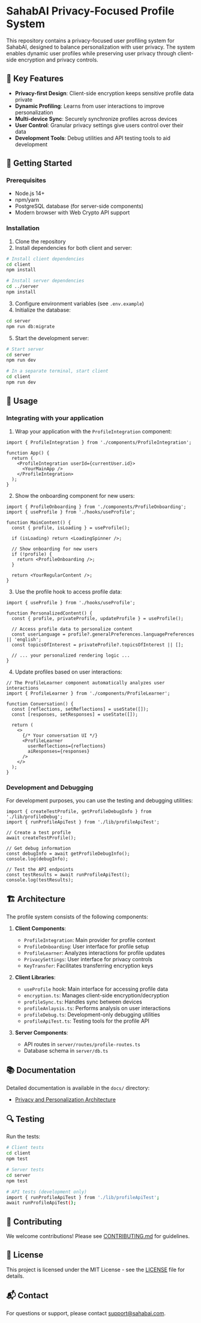 # SahabAI Privacy-Focused Profile System

This repository contains a privacy-focused user profiling system for SahabAI, designed to balance personalization with user privacy. The system enables dynamic user profiles while preserving user privacy through client-side encryption and privacy controls.

## 🔐 Key Features

- **Privacy-first Design**: Client-side encryption keeps sensitive profile data private
- **Dynamic Profiling**: Learns from user interactions to improve personalization
- **Multi-device Sync**: Securely synchronize profiles across devices
- **User Control**: Granular privacy settings give users control over their data
- **Development Tools**: Debug utilities and API testing tools to aid development

## 🚀 Getting Started

### Prerequisites

- Node.js 14+
- npm/yarn
- PostgreSQL database (for server-side components)
- Modern browser with Web Crypto API support

### Installation

1. Clone the repository
2. Install dependencies for both client and server:

```bash
# Install client dependencies
cd client
npm install

# Install server dependencies
cd ../server
npm install
```

3. Configure environment variables (see `.env.example`)
4. Initialize the database:

```bash
cd server
npm run db:migrate
```

5. Start the development server:

```bash
# Start server
cd server
npm run dev

# In a separate terminal, start client
cd client
npm run dev
```

## 📖 Usage

### Integrating with your application

1. Wrap your application with the `ProfileIntegration` component:

```tsx
import { ProfileIntegration } from './components/ProfileIntegration';

function App() {
  return (
    <ProfileIntegration userId={currentUser.id}>
      <YourMainApp />
    </ProfileIntegration>
  );
}
```

2. Show the onboarding component for new users:

```tsx
import { ProfileOnboarding } from './components/ProfileOnboarding';
import { useProfile } from './hooks/useProfile';

function MainContent() {
  const { profile, isLoading } = useProfile();
  
  if (isLoading) return <LoadingSpinner />;
  
  // Show onboarding for new users
  if (!profile) {
    return <ProfileOnboarding />;
  }
  
  return <YourRegularContent />;
}
```

3. Use the profile hook to access profile data:

```tsx
import { useProfile } from './hooks/useProfile';

function PersonalizedContent() {
  const { profile, privateProfile, updateProfile } = useProfile();
  
  // Access profile data to personalize content
  const userLanguage = profile?.generalPreferences.languagePreferences || 'english';
  const topicsOfInterest = privateProfile?.topicsOfInterest || [];
  
  // ... your personalized rendering logic ...
}
```

4. Update profiles based on user interactions:

```tsx
// The ProfileLearner component automatically analyzes user interactions
import { ProfileLearner } from './components/ProfileLearner';

function Conversation() {
  const [reflections, setReflections] = useState([]);
  const [responses, setResponses] = useState([]);
  
  return (
    <>
      {/* Your conversation UI */}
      <ProfileLearner 
        userReflections={reflections} 
        aiResponses={responses} 
      />
    </>
  );
}
```

### Development and Debugging

For development purposes, you can use the testing and debugging utilities:

```tsx
import { createTestProfile, getProfileDebugInfo } from './lib/profileDebug';
import { runProfileApiTest } from './lib/profileApiTest';

// Create a test profile
await createTestProfile();

// Get debug information
const debugInfo = await getProfileDebugInfo();
console.log(debugInfo);

// Test the API endpoints
const testResults = await runProfileApiTest();
console.log(testResults);
```

## 🏗️ Architecture

The profile system consists of the following components:

1. **Client Components**:
   - `ProfileIntegration`: Main provider for profile context
   - `ProfileOnboarding`: User interface for profile setup
   - `ProfileLearner`: Analyzes interactions for profile updates
   - `PrivacySettings`: User interface for privacy controls
   - `KeyTransfer`: Facilitates transferring encryption keys

2. **Client Libraries**:
   - `useProfile` hook: Main interface for accessing profile data
   - `encryption.ts`: Manages client-side encryption/decryption
   - `profileSync.ts`: Handles sync between devices
   - `profileAnlaysis.ts`: Performs analysis on user interactions
   - `profileDebug.ts`: Development-only debugging utilities
   - `profileApiTest.ts`: Testing tools for the profile API

3. **Server Components**:
   - API routes in `server/routes/profile-routes.ts`
   - Database schema in `server/db.ts`

## 📚 Documentation

Detailed documentation is available in the `docs/` directory:

- [Privacy and Personalization Architecture](docs/privacy-personalization.md)

## 🔍 Testing

Run the tests:

```bash
# Client tests
cd client
npm test

# Server tests
cd server
npm test

# API tests (development only)
import { runProfileApiTest } from './lib/profileApiTest';
await runProfileApiTest();
```

## 🤝 Contributing

We welcome contributions! Please see [CONTRIBUTING.md](CONTRIBUTING.md) for guidelines.

## 📜 License

This project is licensed under the MIT License - see the [LICENSE](LICENSE) file for details.

## 📬 Contact

For questions or support, please contact [support@sahabai.com](mailto:support@sahabai.com). 